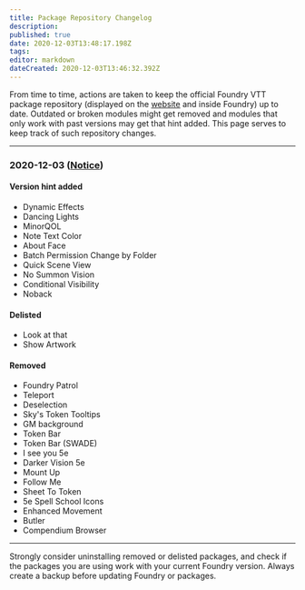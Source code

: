```yaml
---
title: Package Repository Changelog
description: 
published: true
date: 2020-12-03T13:48:17.198Z
tags: 
editor: markdown
dateCreated: 2020-12-03T13:46:32.392Z
---
```


From time to time, actions are taken to keep the official Foundry VTT package repository (displayed on the [website](https://foundryvtt.com/packages/) and inside Foundry) up to date.
Outdated or broken modules might get removed and modules that only work with past versions may get that hint added.
This page serves to keep track of such repository changes.

---

### 2020-12-03 ([Notice](https://discord.com/channels/170995199584108546/648215359895240715/783903117464567828))

#### Version hint added
- Dynamic Effects
- Dancing Lights
- MinorQOL
- Note Text Color
- About Face
- Batch Permission Change by Folder
- Quick Scene View
- No Summon Vision
- Conditional Visibility
- Noback

#### Delisted
- Look at that
- Show Artwork

#### Removed
- Foundry Patrol
- Teleport
- Deselection
- Sky's Token Tooltips
- GM background
- Token Bar
- Token Bar (SWADE)
- I see you 5e
- Darker Vision 5e
- Mount Up
- Follow Me
- Sheet To Token
- 5e Spell School Icons
- Enhanced Movement
- Butler
- Compendium Browser

---

Strongly consider uninstalling removed or delisted packages, and check if the packages you are using work with your current Foundry version.
Always create a backup before updating Foundry or packages.